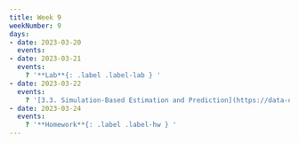 ```yaml
---
title: Week 9
weekNumber: 9
days:
- date: 2023-03-20
  events:
- date: 2023-03-21
  events:
    ? '**Lab**{: .label .label-lab } '
- date: 2023-03-22
  events:
    ? '[3.3. Simulation-Based Estimation and Prediction](https://data-ohio.github.io/introductory-data-science/3/3/3_3_simulation.html)'
- date: 2023-03-24
  events:
    ? '**Homework**{: .label .label-hw } '
---
```


